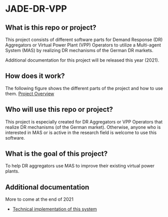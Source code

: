 # JADE-DR-VPP
## What is this repo or project?
This project consists of different software parts for Demand Response (DR) Aggregators or Virtual Power Plant (VPP) Operators to utilize a Multi-agent System (MAS) by realizing DR mechanisms of the German DR markets.

Additional documentation for this project will be released this year (2021).

## How does it work?
The following figure shows the different parts of the project and how to use them.
[Project Overview](https://github.com/IngStefan/JADE-DR-VPP/blob/994865fe4fb02b1f547879d53f40a40e0cf5f291/GitHubOverview.png)

## Who will use this repo or project?
This project is especially created for DR Aggregators or VPP Operators that realize DR mechanisms (of the German market).
Otherwise, anyone who is interested in MAS or is active in the research field is welcome to use this software.

## What is the goal of this project?
To help DR aggregators use MAS to improve their existing virtual power plants.

## Additional documentation
More to come at the end of 2021
* [Technical implementation of this system](https://ieeexplore.ieee.org/document/9212168)


